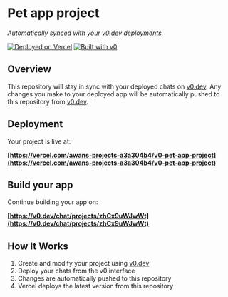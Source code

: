 # Pet app project

*Automatically synced with your [v0.dev](https://v0.dev) deployments*

[![Deployed on Vercel](https://img.shields.io/badge/Deployed%20on-Vercel-black?style=for-the-badge&logo=vercel)](https://vercel.com/awans-projects-a3a304b4/v0-pet-app-project)
[![Built with v0](https://img.shields.io/badge/Built%20with-v0.dev-black?style=for-the-badge)](https://v0.dev/chat/projects/zhCx9uWJwWt)

## Overview

This repository will stay in sync with your deployed chats on [v0.dev](https://v0.dev).
Any changes you make to your deployed app will be automatically pushed to this repository from [v0.dev](https://v0.dev).

## Deployment

Your project is live at:

**[https://vercel.com/awans-projects-a3a304b4/v0-pet-app-project](https://vercel.com/awans-projects-a3a304b4/v0-pet-app-project)**

## Build your app

Continue building your app on:

**[https://v0.dev/chat/projects/zhCx9uWJwWt](https://v0.dev/chat/projects/zhCx9uWJwWt)**

## How It Works

1. Create and modify your project using [v0.dev](https://v0.dev)
2. Deploy your chats from the v0 interface
3. Changes are automatically pushed to this repository
4. Vercel deploys the latest version from this repository